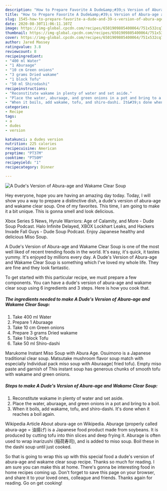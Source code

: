 ```yaml
---
description: "How to Prepare Favorite A Dude&amp;#39;s Version of Abura-age and Wakame Clear Soup"
title: "How to Prepare Favorite A Dude&amp;#39;s Version of Abura-age and Wakame Clear Soup"
slug: 1545-how-to-prepare-favorite-a-dude-and-39-s-version-of-abura-age-and-wakame-clear-soup
date: 2020-08-30T11:06:11.107Z
image: https://img-global.cpcdn.com/recipes/6501909805400064/751x532cq70/a-dudes-version-of-abura-age-and-wakame-clear-soup-recipe-main-photo.jpg
thumbnail: https://img-global.cpcdn.com/recipes/6501909805400064/751x532cq70/a-dudes-version-of-abura-age-and-wakame-clear-soup-recipe-main-photo.jpg
cover: https://img-global.cpcdn.com/recipes/6501909805400064/751x532cq70/a-dudes-version-of-abura-age-and-wakame-clear-soup-recipe-main-photo.jpg
author: Jared Massey
ratingvalue: 3.8
reviewcount: 8
recipeingredient:
- "400 ml Water"
- "1 Aburaage"
- "10 cm Green onions"
- "3 grams Dried wakame"
- "1 block Tofu"
- "50 ml Shirodashi"
recipeinstructions:
- "Reconstitute wakame in plenty of water and set aside."
- "Place the water, aburaage, and green onions in a pot and bring to a boil."
- "When it boils, add wakame, tofu, and shiro-dashi. It&#39;s done when it reaches a boil again."
categories:
- Recipe
tags:
- a
- dudes
- version

katakunci: a dudes version 
nutrition: 225 calories
recipecuisine: American
preptime: "PT37M"
cooktime: "PT50M"
recipeyield: "1"
recipecategory: Dinner

---
```



![A Dude&#39;s Version of Abura-age and Wakame Clear Soup](https://img-global.cpcdn.com/recipes/6501909805400064/751x532cq70/a-dudes-version-of-abura-age-and-wakame-clear-soup-recipe-main-photo.jpg)

Hey everyone, hope you are having an amazing day today. Today, I will show you a way to prepare a distinctive dish, a dude&#39;s version of abura-age and wakame clear soup. One of my favorites. This time, I am going to make it a bit unique. This is gonna smell and look delicious.

Xbox Series S News, Hyrule Warriors: Age of Calamity, and More - Dude Soup Podcast. Halo Infinite Delayed, XBOX Lockhart Leaks, and Hackers Invade Fall Guys - Dude Soup Podcast. Enjoy Japanese healthy and delicious Miso Soup.

A Dude&#39;s Version of Abura-age and Wakame Clear Soup is one of the most well liked of recent trending foods in the world. It's easy, it's quick, it tastes yummy. It's enjoyed by millions every day. A Dude&#39;s Version of Abura-age and Wakame Clear Soup is something which I've loved my whole life. They are fine and they look fantastic.


To get started with this particular recipe, we must prepare a few components. You can have a dude&#39;s version of abura-age and wakame clear soup using 6 ingredients and 3 steps. Here is how you cook that.

<!--inarticleads1-->

##### The ingredients needed to make A Dude&#39;s Version of Abura-age and Wakame Clear Soup:

1. Take 400 ml Water
1. Prepare 1 Aburaage
1. Take 10 cm Green onions
1. Prepare 3 grams Dried wakame
1. Take 1 block Tofu
1. Take 50 ml Shiro-dashi


Marukome Instant Miso Soup with Abura Age. Osuimono is a Japanese traditional clear soup. Matsutake mushroom flavor soup match with especially Individual pack miso soup with Aburaage( fried tofu). Empty miso paste and garnish of This instant soup has generous chunks of smooth tofu with wakame and green onions. 

<!--inarticleads2-->

##### Steps to make A Dude&#39;s Version of Abura-age and Wakame Clear Soup:

1. Reconstitute wakame in plenty of water and set aside.
1. Place the water, aburaage, and green onions in a pot and bring to a boil.
1. When it boils, add wakame, tofu, and shiro-dashi. It&#39;s done when it reaches a boil again.


Wikipedia Article About abura-age on Wikipedia. Aburage (properly called abura-age = 油揚げ) is a Japanese food product made from soybeans. It is produced by cutting tofu into thin slices and deep frying it. Aburage is often used to wrap inarizushi (稲荷寿司), and is added to miso soup. Boil these in the dashi soup until just cooked. 

So that is going to wrap this up with this special food a dude&#39;s version of abura-age and wakame clear soup recipe. Thanks so much for reading. I am sure you can make this at home. There's gonna be interesting food in home recipes coming up. Don't forget to save this page on your browser, and share it to your loved ones, colleague and friends. Thanks again for reading. Go on get cooking!
